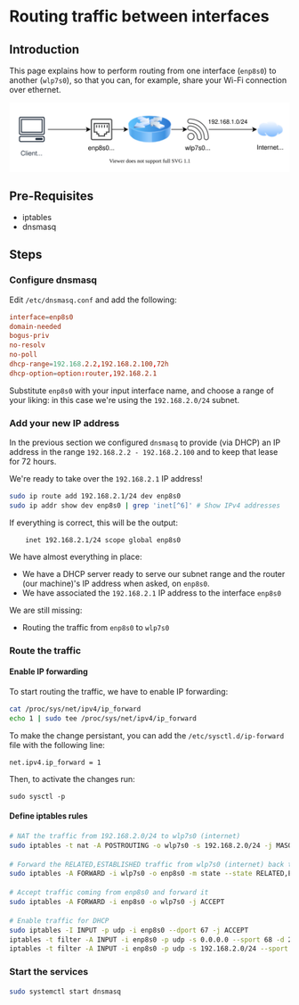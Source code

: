 # Routing traffic between interfaces

## Introduction

This page explains how to perform routing from one interface (`enp8s0`) to another (`wlp7s0`), so that you can,
for example, share your Wi-Fi connection over ethernet.

<center style="padding: 10px; background-color: #FFF;">
<img src="figures/network-diagram-1.svg" alt="Network Diagram"/>
</center>

## Pre-Requisites

- iptables
- dnsmasq

## Steps

### Configure dnsmasq

Edit `/etc/dnsmasq.conf` and add the following:

```conf
interface=enp8s0
domain-needed
bogus-priv
no-resolv
no-poll
dhcp-range=192.168.2.2,192.168.2.100,72h
dhcp-option=option:router,192.168.2.1
```

Substitute `enp8s0` with your input interface name, and choose a range of your liking:
in this case we're using the `192.168.2.0/24` subnet.

### Add your new IP address

In the previous section we configured `dnsmasq` to provide (via DHCP) an IP address in the range
`192.168.2.2 - 192.168.2.100` and to keep that lease for 72 hours.

We're ready to take over the `192.168.2.1` IP address!

```bash
sudo ip route add 192.168.2.1/24 dev enp8s0
sudo ip addr show dev enp8s0 | grep 'inet[^6]' # Show IPv4 addresses
```

If everything is correct, this will be the output:

```
    inet 192.168.2.1/24 scope global enp8s0
```

We have almost everything in place:
- We have a DHCP server ready to serve our subnet range and the router (our machine)'s IP address
  when asked, on `enp8s0`.
- We have associated the `192.168.2.1` IP address to the interface `enp8s0`

We are still missing:
- Routing the traffic from `enp8s0` to `wlp7s0`

### Route the traffic

#### Enable IP forwarding

To start routing the traffic, we have to enable IP forwarding:

```bash
cat /proc/sys/net/ipv4/ip_forward
echo 1 | sudo tee /proc/sys/net/ipv4/ip_forward
```

To make the change persistant, you can add the `/etc/sysctl.d/ip-forward` file with the following line:
```
net.ipv4.ip_forward = 1
```

Then, to activate the changes run:
```
sudo sysctl -p
```

#### Define iptables rules

```bash
# NAT the traffic from 192.168.2.0/24 to wlp7s0 (internet)
sudo iptables -t nat -A POSTROUTING -o wlp7s0 -s 192.168.2.0/24 -j MASQUERADE

# Forward the RELATED,ESTABLISHED traffic from wlp7s0 (internet) back to enp8s0
sudo iptables -A FORWARD -i wlp7s0 -o enp8s0 -m state --state RELATED,ESTABLISHED -j ACCEPT

# Accept traffic coming from enp8s0 and forward it
sudo iptables -A FORWARD -i enp8s0 -o wlp7s0 -j ACCEPT

# Enable traffic for DHCP
sudo iptables -I INPUT -p udp -i enp8s0 --dport 67 -j ACCEPT
iptables -t filter -A INPUT -i enp8s0 -p udp -s 0.0.0.0 --sport 68 -d 255.255.255.255 --dport 67 -j ACCEPT
iptables -t filter -A INPUT -i enp8s0 -p udp -s 192.168.2.0/24 --sport 68 -d 192.168.2.1 --dport 67 -j ACCEPT
```


### Start the services 

```bash
sudo systemctl start dnsmasq
```